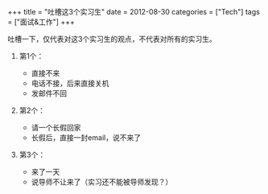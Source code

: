 +++
title = "吐槽这3个实习生"
date = 2012-08-30
categories = ["Tech"]
tags = ["面试&工作"]
+++

吐槽一下，仅代表对这3个实习生的观点，不代表对所有的实习生。


1. 第1个：
    - 直接不来
    - 电话不接，后来直接关机
    - 发邮件不回

2. 第2个：
    - 请一个长假回家
    - 长假后，直接一封email，说不来了

3. 第3个：
    - 来了一天
    - 说导师不让来了（实习还不能被导师发现？）



